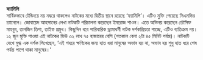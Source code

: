 **ফ্যামিলি**  
সার্বিকভাবে টেন্ডিংয়ে নয় নম্বরে থাকলেও নাটকের মধ্যে দ্বিতীয় স্থানে রয়েছে ‘ফ্যামিলি’। এটিও মুক্তি পেয়েছে সিএমভির চ্যানেলে। জোবায়েদ আহসানের লেখা নাটকটি পরিচালনা করেছেন ইমরোজ শাওন। এতে অভিনয় করেছেন তৌসিফ মাহবুব, তানজিন তিশা, তাইফ প্রমুখ। কিছুদিন ধরে পারিবারিক ড্রামাধর্মী নাটক দর্শকপ্রিয়তা পাচ্ছে, এটিও ব্যতিক্রম নয়। ১২ জুন মুক্তি পাওয়া এই নাটকের ভিউ ৩২ লাখ ৭৫ হাজারের বেশি (গতকাল বেলা ২টা ৪৫ মিনিট পর্যন্ত)। নাটকটি দেখে মুগ্ধ এক দর্শক লিখেছেন, ‘এই শহরে ক্ষণিকের জন্য হাত ধরা মানুষের অভাব হয় না, অভাব হয় শুধু হাত ধরে শেষ পর্যন্ত পাশে থাকা মানুষের।’
